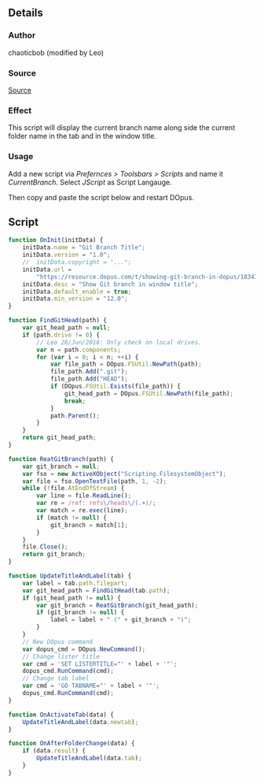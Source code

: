 ## Details

### Author
chaoticbob (modified by Leo)

### Source
[Source](https://resource.dopus.com/t/showing-git-branch-in-dopus/18347/8)

### Effect

This script will display the current branch name along side the current folder name in the tab and in the window title.

### Usage
Add a new script via *Prefernces > Toolsbars > Scripts* and name it *CurrentBranch*. Select *JScript* as Script Langauge.

Then copy and paste the script below and restart DOpus.

## Script
```js
function OnInit(initData) {
	initData.name = "Git Branch Title";
	initData.version = "1.0";
	//	initData.copyright = "...";
	initData.url =
		"https://resource.dopus.com/t/showing-git-branch-in-dopus/18347";
	initData.desc = "Show Git branch in window title";
	initData.default_enable = true;
	initData.min_version = "12.0";
}

function FindGitHead(path) {
	var git_head_path = null;
	if (path.drive != 0) {
		// Leo 26/Jun/2018: Only check on local drives.
		var n = path.components;
		for (var i = 0; i < n; ++i) {
			var file_path = DOpus.FSUtil.NewPath(path);
			file_path.Add(".git");
			file_path.Add("HEAD");
			if (DOpus.FSUtil.Exists(file_path)) {
				git_head_path = DOpus.FSUtil.NewPath(file_path);
				break;
			}
			path.Parent();
		}
	}
	return git_head_path;
}

function ReatGitBranch(path) {
	var git_branch = null;
	var fso = new ActiveXObject("Scripting.FilesystemObject");
	var file = fso.OpenTextFile(path, 1, -2);
	while (!file.AtEndOfStream) {
		var line = file.ReadLine();
		var re = /ref: refs\/heads\/(.+)/;
		var match = re.exec(line);
		if (match != null) {
			git_branch = match[1];
		}
	}
	file.Close();
	return git_branch;
}

function UpdateTitleAndLabel(tab) {
	var label = tab.path.filepart;
	var git_head_path = FindGitHead(tab.path);
	if (git_head_path != null) {
		var git_branch = ReatGitBranch(git_head_path);
		if (git_branch != null) {
			label = label + " (" + git_branch + ")";
		}
	}
	// New DOpus command
	var dopus_cmd = DOpus.NewCommand();
	// Change lister title
	var cmd = 'SET LISTERTITLE="' + label + '"';
	dopus_cmd.RunCommand(cmd);
	// Change tab label
	var cmd = 'GO TABNAME="' + label + '"';
	dopus_cmd.RunCommand(cmd);
}

function OnActivateTab(data) {
	UpdateTitleAndLabel(data.newtab);
}

function OnAfterFolderChange(data) {
	if (data.result) {
		UpdateTitleAndLabel(data.tab);
	}
}
```